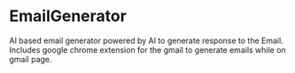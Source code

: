 # EmailGenerator
AI based email generator powered by AI to generate response to the Email. Includes google chrome extension for the gmail to generate emails while on gmail page.
